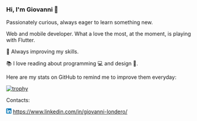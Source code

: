 ### Hi, I'm Giovanni 👋

Passionately curious, always eager to learn something new.

Web and mobile developer. What a love the most, at the moment, is playing with Flutter.

🌱 Always improving my skills.

📚 I love reading about programming 💻 and design 🎨.

Here are my stats on GitHub to remind me to improve them everyday:

[![trophy](https://github-profile-trophy.vercel.app/?username=giovannilondero&theme=onedark)](https://github.com/ryo-ma/github-profile-trophy)

Contacts:

<img src="./assets/linkedin.png" title="Linkedin" height="14"> https://www.linkedin.com/in/giovanni-londero/

<!--
**giovannilondero/giovannilondero** is a ✨ _special_ ✨ repository because its `README.md` (this file) appears on your GitHub profile.

Here are some ideas to get you started:

- 🔭 I’m currently working on ...
- 🌱 I’m currently learning ...
- 👯 I’m looking to collaborate on ...
- 🤔 I’m looking for help with ...
- 💬 Ask me about ...
- 📫 How to reach me: ...
- 😄 Pronouns: ...
- ⚡ Fun fact: ...
-->
